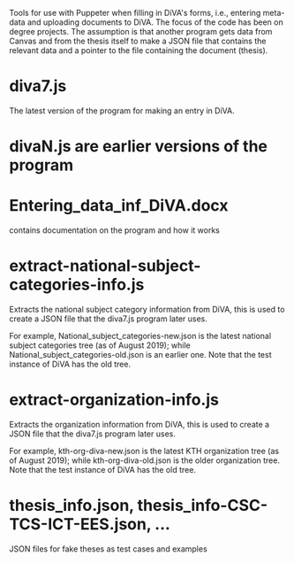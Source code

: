 Tools for use with Puppeter when filling in DiVA's forms, i.e., entering meta-data and uploading documents to DiVA. The focus of the code has been on degree projects. The assumption is that another program gets data from Canvas and from the thesis itself to make a JSON file that contains the relevant data and a pointer to the file containing the document (thesis).

# diva7.js
The latest version of the program for making an entry in DiVA.

# divaN.js are earlier versions of the program

# Entering_data_inf_DiVA.docx
contains documentation on the program and how it works

# extract-national-subject-categories-info.js
Extracts the national subject category information from DiVA, this is used to create a JSON file that the diva7.js program later uses.

For example, National_subject_categories-new.json is the latest national subject categories tree (as of August 2019); while National_subject_categories-old.json is an earlier one. Note that the test instance of DiVA has the old tree.

# extract-organization-info.js
Extracts the organization information from DiVA, this is used to create a JSON file that the diva7.js program later uses.

For example, kth-org-diva-new.json is the latest KTH organization tree (as of August 2019); while kth-org-diva-old.json is the older organization tree.  Note that the test instance of DiVA has the old tree.

# thesis_info.json, thesis_info-CSC-TCS-ICT-EES.json, ...
JSON files for fake theses as test cases and examples




